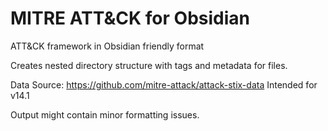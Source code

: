 # MITRE ATT&CK for Obsidian
ATT&CK framework in Obsidian friendly format

Creates nested directory structure with tags and metadata for files.

Data Source: https://github.com/mitre-attack/attack-stix-data
Intended for v14.1

Output might contain minor formatting issues.
